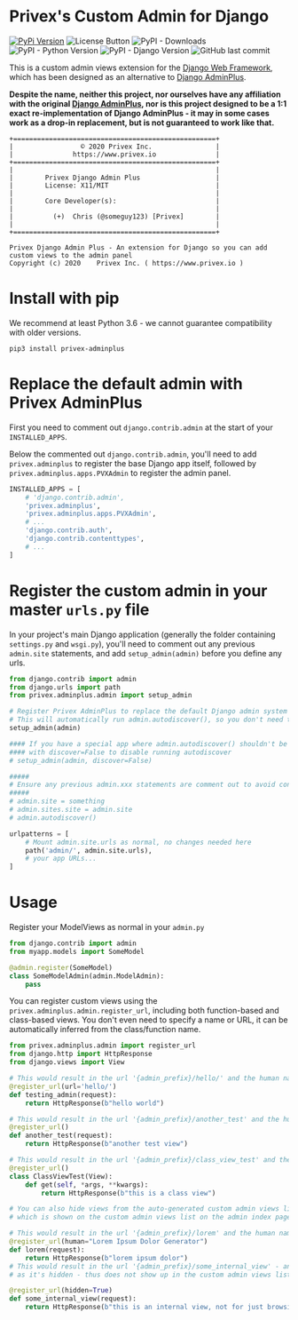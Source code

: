 
Privex's Custom Admin for Django
=================================

[![PyPi Version](https://img.shields.io/pypi/v/django-lockmgr.svg)](https://pypi.org/project/privex-adminplus/)
![License Button](https://img.shields.io/pypi/l/privex-adminplus) 
![PyPI - Downloads](https://img.shields.io/pypi/dm/privex-adminplus)
![PyPI - Python Version](https://img.shields.io/pypi/pyversions/privex-adminplus) 
![PyPI - Django Version](https://img.shields.io/pypi/djversions/privex-adminplus)
![GitHub last commit](https://img.shields.io/github/last-commit/Privex/adminplus)

This is a custom admin views extension for the [Django Web Framework](https://www.djangoproject.com/), which has been
designed as an alternative to [Django AdminPlus](https://github.com/jsocol/django-adminplus).

**Despite the name, neither this project, nor ourselves have any affiliation with the original
[Django AdminPlus](https://github.com/jsocol/django-adminplus), nor is this project designed to be a 1:1 exact
re-implementation of Django AdminPlus - it may in some cases work as a drop-in replacement, but is not guaranteed
to work like that.**

```
+===================================================+
|                 © 2020 Privex Inc.                |
|               https://www.privex.io               |
+===================================================+
|                                                   |
|        Privex Django Admin Plus                   |
|        License: X11/MIT                           |
|                                                   |
|        Core Developer(s):                         |
|                                                   |
|          (+)  Chris (@someguy123) [Privex]        |
|                                                   |
+===================================================+

Privex Django Admin Plus - An extension for Django so you can add custom views to the admin panel
Copyright (c) 2020    Privex Inc. ( https://www.privex.io )
```

# Install with pip

We recommend at least Python 3.6 - we cannot guarantee compatibility with older versions.

```
pip3 install privex-adminplus
```

# Replace the default admin with Privex AdminPlus

First you need to comment out `django.contrib.admin` at the start of your `INSTALLED_APPS`.

Below the commented out `django.contrib.admin`, you'll need to add `privex.adminplus` to register the base Django app itself,
followed by `privex.adminplus.apps.PVXAdmin` to register the admin panel.

```python
INSTALLED_APPS = [
    # 'django.contrib.admin',
    'privex.adminplus',
    'privex.adminplus.apps.PVXAdmin',
    # ...
    'django.contrib.auth',
    'django.contrib.contenttypes',
    # ...
]   
```

# Register the custom admin in your master `urls.py` file

In your project's main Django application (generally the folder containing `settings.py` and `wsgi.py`), you'll
need to comment out any previous `admin.site` statements, and add `setup_admin(admin)` before you define any urls.

```python
from django.contrib import admin
from django.urls import path
from privex.adminplus.admin import setup_admin

# Register Privex AdminPlus to replace the default Django admin system
# This will automatically run admin.autodiscover(), so you don't need to call both setup_admin() and admin.autodiscover() 
setup_admin(admin)

#### If you have a special app where admin.autodiscover() shouldn't be ran yet, you can run setup_admin
#### with discover=False to disable running autodiscover
# setup_admin(admin, discover=False)

#####
# Ensure any previous admin.xxx statements are comment out to avoid conflict.
#####
# admin.site = something
# admin.sites.site = admin.site
# admin.autodiscover()

urlpatterns = [
    # Mount admin.site.urls as normal, no changes needed here
    path('admin/', admin.site.urls),
    # your app URLs...
]

```

# Usage

Register your ModelViews as normal in your `admin.py`

```python
from django.contrib import admin
from myapp.models import SomeModel

@admin.register(SomeModel)
class SomeModelAdmin(admin.ModelAdmin):
    pass

```

You can register custom views using the `privex.adminplus.admin.register_url`, including both function-based and class-based
views. You don't even need to specify a name or URL, it can be automatically inferred from the class/function name.



```python
from privex.adminplus.admin import register_url
from django.http import HttpResponse
from django.views import View

# This would result in the url '{admin_prefix}/hello/' and the human name 'Testing Admin'
@register_url(url='hello/')
def testing_admin(request):
    return HttpResponse(b"hello world")

# This would result in the url '{admin_prefix}/another_test' and the human name 'Another Test'
@register_url()
def another_test(request):
    return HttpResponse(b"another test view")

# This would result in the url '{admin_prefix}/class_view_test' and the human name 'Class View Test'
@register_url()
class ClassViewTest(View):
    def get(self, *args, **kwargs):
        return HttpResponse(b"this is a class view")

# You can also hide views from the auto-generated custom admin views list, and you can override their "human friendly name" 
# which is shown on the custom admin views list on the admin index page::

# This would result in the url '{admin_prefix}/lorem' and the human name 'Lorem Ipsum Dolor Generator'
@register_url(human="Lorem Ipsum Dolor Generator")
def lorem(request):
    return HttpResponse(b"lorem ipsum dolor")
# This would result in the url '{admin_prefix}/some_internal_view' - and the human name doesn't matter, 
# as it's hidden - thus does not show up in the custom admin views list

@register_url(hidden=True)
def some_internal_view(request):
    return HttpResponse(b"this is an internal view, not for just browsing!")

```

